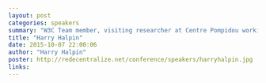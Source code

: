 ```yaml
---
layout: post
categories: speakers
summary: "W3C Team member, visiting researcher at Centre Pompidou working on Philosophy of the Web, and all-around radical open web advocate."
title: "Harry Halpin"
date: 2015-10-07 22:00:06
author: "Harry Halpin"
poster: http://redecentralize.net/conference/speakers/harryhalpin.jpg
links:
---
```

